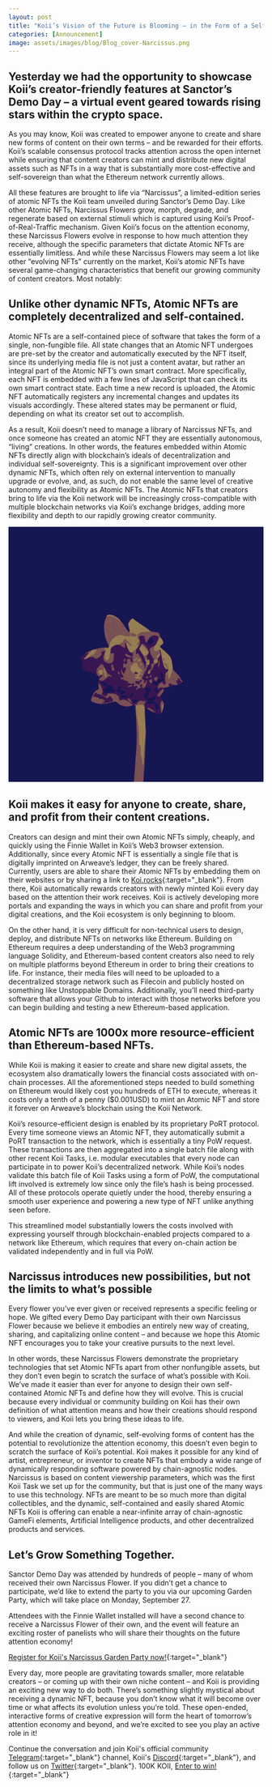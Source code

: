 ```yaml
---
layout: post
title: "Koii’s Vision of the Future is Blooming – in the Form of a Self-Contained, Evolving Atomic NFT"
categories: [Announcement]
image: assets/images/blog/Blog_cover-Narcissus.png
---
```


## Yesterday we had the opportunity to showcase Koii’s creator-friendly features at Sanctor’s Demo Day – a virtual event geared towards rising stars within the crypto space.

As you may know, Koii was created to empower anyone to create and share new forms of content on their own terms – and be rewarded for their efforts. Koii’s scalable consensus protocol tracks attention across the open internet while ensuring that content creators can mint and distribute new digital assets such as NFTs in a way that is substantially more cost-effective and self-sovereign than what the Ethereum network currently allows.

All these features are brought to life via “Narcissus”, a limited-edition series of atomic NFTs the Koii team unveiled during Sanctor’s Demo Day. Like other Atomic NFTs, Narcissus Flowers grow, morph, degrade, and regenerate based on external stimuli which is captured using Koii’s Proof-of-Real-Traffic mechanism. Given Koii’s focus on the attention economy, these Narcissus Flowers evolve in response to how much attention they receive, although the specific parameters that dictate Atomic NFTs are essentially limitless. And while these Narcissus Flowers may seem a lot like other “evolving NFTs” currently on the market, Koii’s atomic NFTs have several game-changing characteristics that benefit our growing community of content creators. Most notably:

## Unlike other dynamic NFTs, Atomic NFTs are completely decentralized and self-contained.

Atomic NFTs are a self-contained piece of software that takes the form of a single, non-fungible file. All state changes that an Atomic NFT undergoes are pre-set by the creator and automatically executed by the NFT itself, since its underlying media file is not just a content avatar, but rather an integral part of the Atomic NFT’s own smart contract. More specifically, each NFT is embedded with a few lines of JavaScript that can check its own smart contract state. Each time a new record is uploaded, the Atomic NFT automatically registers any incremental changes and updates its visuals accordingly. These altered states may be permanent or fluid, depending on what its creator set out to accomplish.

As a result, Koii doesn’t need to manage a library of Narcissus NFTs, and once someone has created an atomic NFT they are essentially autonomous, “living” creations. In other words, the features embedded within Atomic NFTs directly align with blockchain’s ideals of decentralization and individual self-sovereignty. This is a significant improvement over other dynamic NFTs, which often rely on external intervention to manually upgrade or evolve, and, as such, do not enable the same level of creative autonomy and flexibility as Atomic NFTs. The Atomic NFTs that creators bring to life via the Koii network will be increasingly cross-compatible with multiple blockchain networks via Koii’s exchange bridges, adding more flexibility and depth to our rapidly growing creator community.

![narcissus](/assets/images/blog/Narcissus_Flower_Blog_body.gif)

## Koii makes it easy for anyone to create, share, and profit from their content creations.

Creators can design and mint their own Atomic NFTs simply, cheaply, and quickly using the Finnie Wallet in Koii’s Web3 browser extension. Additionally, since every Atomic NFT is essentially a single file that is digitally imprinted on Arweave’s ledger, they can be freely shared. Currently, users are able to share their Atomic NFTs by embedding them on their websites or by sharing a link to [Koi.rocks](http://koi.rocks){:target="\_blank"}. From there, Koii automatically rewards creators with newly minted Koii every day based on the attention their work receives. Koii is actively developing more portals and expanding the ways in which you can share and profit from your digital creations, and the Koii ecosystem is only beginning to bloom.

On the other hand, it is very difficult for non-technical users to design, deploy, and distribute NFTs on networks like Ethereum. Building on Ethereum requires a deep understanding of the Web3 programming language Solidity, and Ethereum-based content creators also need to rely on multiple platforms beyond Ethereum in order to bring their creations to life. For instance, their media files will need to be uploaded to a decentralized storage network such as Filecoin and publicly hosted on something like Unstoppable Domains. Additionally, you’ll need third-party software that allows your Github to interact with those networks before you can begin building and testing a new Ethereum-based application.

## Atomic NFTs are 1000x more resource-efficient than Ethereum-based NFTs.

While Koii is making it easier to create and share new digital assets, the ecosystem also dramatically lowers the financial costs associated with on-chain processes. All the aforementioned steps needed to build something on Ethereum would likely cost you hundreds of ETH to execute, whereas it costs only a tenth of a penny ($0.001USD) to mint an Atomic NFT and store it forever on Arweave’s blockchain using the Koii Network.

Koii’s resource-efficient design is enabled by its proprietary PoRT protocol. Every time someone views an Atomic NFT, they automatically submit a PoRT transaction to the network, which is essentially a tiny PoW request. These transactions are then aggregated into a single batch file along with other recent Koii Tasks, i.e. modular executables that every node can participate in to power Koii’s decentralized network. While Koii’s nodes validate this batch file of Koii Tasks using a form of PoW, the computational lift involved is extremely low since only the file’s hash is being processed. All of these protocols operate quietly under the hood, thereby ensuring a smooth user experience and powering a new type of NFT unlike anything seen before.

This streamlined model substantially lowers the costs involved with expressing yourself through blockchain-enabled projects compared to a network like Ethereum, which requires that every on-chain action be validated independently and in full via PoW.

## Narcissus introduces new possibilities, but not the limits to what’s possible

Every flower you’ve ever given or received represents a specific feeling or hope. We gifted every Demo Day participant with their own Narcissus Flower because we believe it embodies an entirely new way of creating, sharing, and capitalizing online content – and because we hope this Atomic NFT encourages you to take your creative pursuits to the next level.

In other words, these Narcissus Flowers demonstrate the proprietary technologies that set Atomic NFTs apart from other nonfungible assets, but they don’t even begin to scratch the surface of what’s possible with Koii. We’ve made it easier than ever for anyone to design their own self-contained Atomic NFTs and define how they will evolve. This is crucial because every individual or community building on Koii has their own definition of what attention means and how their creations should respond to viewers, and Koii lets you bring these ideas to life.

And while the creation of dynamic, self-evolving forms of content has the potential to revolutionize the attention economy, this doesn’t even begin to scratch the surface of Koii’s potential. Koii makes it possible for any kind of artist, entrepreneur, or inventor to create NFTs that embody a wide range of dynamically responding software powered by chain-agnostic nodes. Narcissus is based on content viewership parameters, which was the first Koii Task we set up for the community, but that is just one of the many ways to use this technology. NFTs are meant to be so much more than digital collectibles, and the dynamic, self-contained and easily shared Atomic NFTs Koii is offering can enable a near-infinite array of chain-agnostic GameFi elements, Artificial Intelligence products, and other decentralized products and services.

## Let’s Grow Something Together.

Sanctor Demo Day was attended by hundreds of people – many of whom received their own Narcissus Flower. If you didn’t get a chance to participate, we’d like to extend the party to you via our upcoming Garden Party, which will take place on Monday, September 27.

Attendees with the Finnie Wallet installed will have a second chance to receive a Narcissus Flower of their own, and the event will feature an exciting roster of panelists who will share their thoughts on the future attention economy!

[Register for Koii's Narcissus Garden Party now!](https://www.eventbrite.ca/e/koiis-narcissus-garden-party-tickets-171527422137){:target="\_blank"}

Every day, more people are gravitating towards smaller, more relatable creators – or coming up with their own niche content – and Koii is providing an exciting new way to do both. There’s something slightly mystical about receiving a dynamic NFT, because you don’t know what it will become over time or what affects its evolution unless you’re told. These open-ended, interactive forms of creative expression will form the heart of tomorrow’s attention economy and beyond, and we’re excited to see you play an active role in it!

Continue the conversation and join Koii's official community [Telegram](https://t.me/joinchat/OEHs_8T9-8ZhZmU5){:target="\_blank"} channel, Koii's [Discord](https://discord.com/invite/SDwgnjxNEn){:target="\_blank"}, and follow us on [Twitter](https://twitter.com/KoiiNetwork){:target="\_blank"}. 100K KOII, [Enter to win!](https://gleam.io/c3Cwz/-welcome-to-the-koii-drop-){:target="\_blank"}
